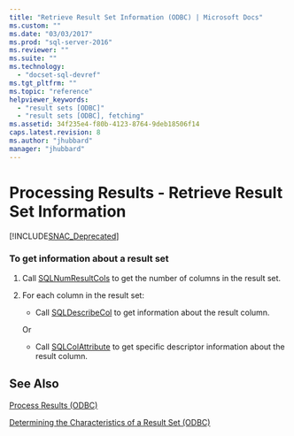 ```yaml
---
title: "Retrieve Result Set Information (ODBC) | Microsoft Docs"
ms.custom: ""
ms.date: "03/03/2017"
ms.prod: "sql-server-2016"
ms.reviewer: ""
ms.suite: ""
ms.technology: 
  - "docset-sql-devref"
ms.tgt_pltfrm: ""
ms.topic: "reference"
helpviewer_keywords: 
  - "result sets [ODBC]"
  - "result sets [ODBC], fetching"
ms.assetid: 34f235e4-f80b-4123-8764-9deb18506f14
caps.latest.revision: 8
ms.author: "jhubbard"
manager: "jhubbard"
---
```

# Processing Results - Retrieve Result Set Information
[!INCLUDE[SNAC_Deprecated](../../a9retired/includes/snac-deprecated.md)]

    
### To get information about a result set  
  
1.  Call [SQLNumResultCols](../../relational-databases/extended-stored-procedures-reference/sqlnumresultcols.md) to get the number of columns in the result set.  
  
2.  For each column in the result set:  
  
    -   Call [SQLDescribeCol](../../relational-databases/extended-stored-procedures-reference/sqldescribecol.md) to get information about the result column.  
  
     Or  
  
    -   Call [SQLColAttribute](../../relational-databases/extended-stored-procedures-reference/sqlcolattribute.md) to get specific descriptor information about the result column.  
  
## See Also  
[Process Results &#40;ODBC&#41;](../../relational-databases/native-client-odbc-how-to/processing-results-process-results.md)

[Determining the Characteristics of a Result Set &#40;ODBC&#41;](../../relational-databases/native-client-odbc-results/determining-the-characteristics-of-a-result-set-odbc.md)  
  
  